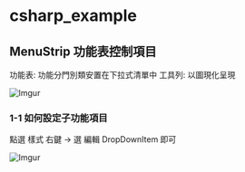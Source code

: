 # csharp_example

## MenuStrip 功能表控制項目


功能表: 功能分門別類安置在下拉式清單中
工具列: 以圖現化呈現

![Imgur](https://i.imgur.com/pnjvUcp.png)

### 1-1 如何設定子功能項目

點選 樣式 右鍵 -> 選 編輯 DropDownItem
即可

![Imgur](https://i.imgur.com/P0g4Uun.png)